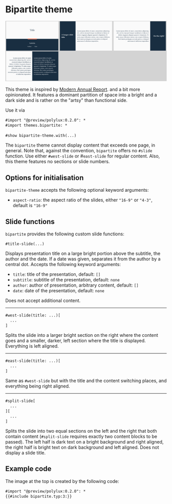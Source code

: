 # Bipartite theme

![bipartite](bipartite.png)

This theme is inspired by
[Modern Annual Report](https://slidesgo.com/theme/modern-annual-report).
and a bit more opinionated.
It features a dominant partition of space into a bright and a dark side and is
rather on the "artsy" than functional side.

Use it via
```typ
#import "@preview/polylux:0.2.0": *
#import themes.bipartite: *

#show bipartite-theme.with(...)
```

The `bipartite` theme cannot display content that exceeds one page, in general.
Note that, against the convention, `bipartite` offers no `#slide` function.
Use either `#west-slide` or #`east-slide` for regular content.
Also, this theme features no sections or slide numbers.

## Options for initialisation
`bipartite-theme` accepts the following optional keyword arguments:

- `aspect-ratio`: the aspect ratio of the slides, either `"16-9"` or `"4-3"`,
  default is `"16-9"`

## Slide functions
`bipartite` provides the following custom slide functions:

```typ
#title-slide(...)
```
Displays presentation title on a large bright portion above the subtitle, the
author and the date.
If a date was given, separates it from the author by a central dot.
Accepts the following keyword arguments:
- `title`: title of the presentation, default: `[]`
- `subtitle`: subtitle of the presentation, default: `none`
- `author`: author of presentation, arbitrary content, default: `[]`
- `date`: date of the presentation, default: `none`

Does not accept additional content.

---

```typ
#west-slide(title: ...)[
  ...
]
```
Splits the slide into a larger bright section on the right where the content
goes and a smaller, darker, left section where the title is displayed.
Everything is left aligned.

---

```typ
#east-slide(title: ...)[
  ...
]
```
Same as `#west-slide` but with the title and the content switching places, and
everything being right aligned.

---

```typ
#split-slide[
  ...
][
  ...
]
```
Splits the slide into two equal sections on the left and the right that both
contain content (`#split-slide` requires exactly two content blocks to be passed).
The left half is dark text on a bright background and right aligned, the right
half is bright text on dark background and left aligned.
Does not display a slide title.


## Example code
The image at the top is created by the following code:
```typ
#import "@preview/polylux:0.2.0": *
{{#include bipartite.typ:3:}}
```
